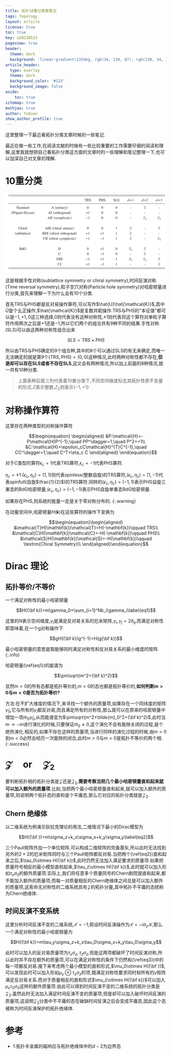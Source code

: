```yaml
---
title: 拓扑10重分类表笔记
tags: Topology
layout: article
license: true
toc: true
key: a20210523
pageview: true
header:
  theme: dark
  background: 'linear-gradient(135deg, rgb(34, 139, 87), rgb(139, 34, 139))'
article_header:
  type: overlay
  theme: dark
  background_color: '#123'
  background_image: false
aside:
    toc: true
sitemap: true
mathjax: true
author: YuXuan
show_author_profile: true
---
```

这里整理一下最近看拓扑分类文章时候的一些笔记.
<!--more-->
最近在做一些工作,在阅读文献的时候有一些比较重要的工作需要仔细的阅读和理解,这里我就想把自己看拓扑分类这方面的文章时的一些理解和笔记整理一下,也可以加深自己对文章的理解.
# 10重分类
![png](/assets/images/topology/AT-ten.png)

这是根据手性对称(sublattice symmetry or chiral symmetry),时间反演对称(Time reversal symmetry),粒子空穴对称(Particle hole symmetry)对哈密顿量进行分类,首先来理解一下为什么会有10个分类.

首先TRS与PHS都是反对易操作算符,可以写作$\hat{U}\hat{\mathcal{K}}$,其中$\hat{U}$是个幺正操作,$\hat{\mathcal{K}}$是复数共轭操作.TRS与PHS的"本征值"都可以是$-1,+1,0$这三种选择,$0$则代表没有这种对称性,$\pm 1$则代表将这个算符对单粒子算符作用两次之后是$+1$还是$-1$,所以它们两个的组合共有$9$种不同的结果.手性对称(SLS)可以由这两种对称性组合出来

$$SLS=TRS\times PHS$$

所以由TRS与PHS确定的9个组合种,其中的8个可以通过SLS的有无来确定,而唯一无法确定的就是第9个$(TRS,PHS)=(0,0)$这种情况,此时两种对称性都不存在,**但是却可以存在SLS或者不存在SLS**,这又会有两种情况,所以加上前面的8种情况,就一共有10种分类.

> 上面表种后面三列代表着10重分类下,不同空间维度标志其拓扑性质不变量的形式.$Z$表示整数,$Z_2$则表示$\{-1,+1\}$

# 对称操作算符
这里存在两种类型的对称操作算符

$$\begin{equation}
\begin{aligned}
&P:\mathcal{H}=-P\mathcal{H}P^{-1},\quad PP^\dagger=1,\quad P^2=+1\\
&C:\mathcal{H}=\epsilon_cC\mathcal{H}^{T}C^{-1},\quad CC^\dagger=1,\quad C^T=\eta_c C
\end{aligned}
\end{equation}$$

对于$C$类型的算符$\epsilon_c=1$代表TRS算符,$\epsilon_c=-1$代表PHS算符.

$\eta_c=\pm 1$:$(\epsilon_c,\eta_c)=(1,1)$则代表spinless(整数自旋)的TRS算符,$(\epsilon_c,\eta_c)=(1,-1)$代表spinfull(自旋$\frac{1}{2}$)的TRS算符.同样的$(\epsilon_c,\eta_c)=(-1,1)$表示PHS自旋三重态的BdG哈密顿量,$(\epsilon_c,\eta_c)=(-1,-1)$表示PHS自旋单重态BdG哈密顿量.

如果存在PHS,则系统的能量一定是关于零对称分布的.
{:.warning}

在动量空间中,哈密顿量$H(\mathbf{k})$在这些算符的操作下变换为

$$\begin{equation}\begin{aligned}
&\mathcal{T}H(\mathbf{k})\mathcal{T}=H(-\mathbf{k})\qquad TRS\\
&\mathcal{C}H(\mathbf{k})\mathcal{C}=-H(-\mathbf{k})\qquad PHS\\
&\mathcal{S}H(\mathbf{k})\mathcal{S}=-H(\mathbf{k})\qquad \textrm{Chiral Symmetry}\\
\end{aligned}\end{equation}$$

# Dirac 理论
## 拓扑等价/不等价
一个满足对称性的最小哈密顿量

$$H({\bf k})=m\gamma_0+\sum_{i=1}^Nk_i\gamma_i\label{eq1}$$

这里的$N$表示空间维度,$\gamma_i$是满足反对易关系的厄米矩阵,${\gamma_i,\gamma_j}=2\delta_{ij}$,而满足对称性即意味着,在一个g对称操作下

$$gH({\bf k})g^{-1}=H(g{\bf k})$$

最小哈密顿量的意思是取能够同时满足对称性和反对易关系的最小维度的矩阵.
{:.info}

哈密顿量(\ref{eq1})的能谱为

$$\pm\sqrt{m^2+{\bf k}^2}$$

显然$m>0$的所有态都是拓扑等价的,$m<0$的态也都是拓扑等价的,**如何判断$m>0$与$m<0$是否为拓扑等价?**

方法:在不扩大维度的情况下,来寻找一个额外的质量项,如果存在一个同纬度的矩阵$\tilde{\gamma}_0$,它与所有的$\gamma_i$都反对易,而且满足所有的对称性,那么就可以在原来的哈密顿量中增加一项$\tilde{m}_0\tilde{\gamma}_0$,从而能谱变为$\pm\sqrt{m^2+\tilde{m}_0^2+{\bf k}^2}$,此时当$m\rightarrow -m$进行演化的时候,只要保证$\tilde{m}_0\neq 0$,这个演化不会有能隙关闭的过程,是个绝热演化.相反的,如果不存在这样的质量项,当进行同样的演化过程的时候,由$m>0$到$m<0$必然会经历一次能隙的闭合,此时$m>0$与$m<0$是拓扑不等价的两个相.
{:.success}

# $\mathcal{Z}\quad\text{or}\quad \mathcal{Z}_2$
要判断拓扑相的拓扑分类是$\mathcal{Z}$还是$\mathcal{Z}_2$,**需要考察当把几个最小哈密顿量直和起来就可以加入额外的质量项**.比如,当把两个最小哈密顿量直和起来,就可以加入额外的质量项,则说明两个拓扑态的直和是个平庸态,那么它对应的拓扑分类就是$\mathcal{Z}_2$.

## Chern 绝缘体
以二维系统为例演示狄拉克理论的用法,二维情况下最小的Dirac模型为

$$H({\bf })=m\sigma_z+k_x\sigma_x+k_y\sigma_y\label{eq2}$$

三个Pauli矩阵外加一个单位矩阵,可以构成二维矩阵的完备基矢,所以此时无法找到另外的$2\times 2$的厄米矩阵同时与三个Pauli矩阵都反对易.当把两个(\ref{eq2})直和起来之后,$\tau_0\otimes H({\bf k})$,此时仍然无法加入满足要求的质量项.如果把质量符号相反的最小模型直和起来,$\tau_z\otimes H({\bf k})$,此时就可以加入形如$\tau_x\sigma_0$的额外质量项.实际上,我们将任意多个质量同号的Chern剧院提直和起来,都不能加入额外的质量项;而每一对质量相反的Chern绝缘体之间总是可以加入额外的质量项,这索命无对称性的二维系统具有$\mathcal{Z}$的拓扑分量,其中拓扑不平庸的态统称为Chern绝缘体.

## 时间反演不变系统
这里分析时间反演不变的二维系统,$\mathcal{T}=-1$,假设时间反演操作为$\mathcal{T}=-i\sigma_y\mathcal{K}$,那么一个满足对称性的最小哈密顿量为

$$H({\bf k})=m\tau_y\sigma_z+k_x\tau_0\sigma_x+k_y\tau_0\sigma_y$$

此时可以加入的反对易质量项为$\tau_x\sigma_z,\tau_z\sigma_z$,但是这两项都破坏了时间反演对称,所以此时并不存在额外的质量项,可以在满足对称性的条件下仍然和(\ref{eq3})中的每一项都反对易.接下来考虑两个最小模型的直和形式,$\mu_0\otimes H({\bf })$,可以发现此时可以加入形如$\mu_y\otimes\tau_x\sigma_z$的项,既满足对称性要求同时和所有的$\gamma$矩阵满足反对易关系.而对于质量相反的直和形式$\mu_z\otimes H({\bf k})$可以加入$\mu_x\tau_0\sigma_0$这样的额外质量项.由此可以得到时间反演不变的二维系统的拓扑分类是$\mathcal{Z}_2$.虽然此时无法加入满足时间反演不变的质量项,但是却可以加入破坏时间反演的质量项,这说明$\mathcal{Z}_2$分类中不平庸的态在破缺时间反演之后会变成平庸态,因此这个态被称为时间反演保护的拓扑绝缘体.

# 参考
- 1.拓扑半金属的磁响应与拓扑绝缘体中的$d-2$为边界态






